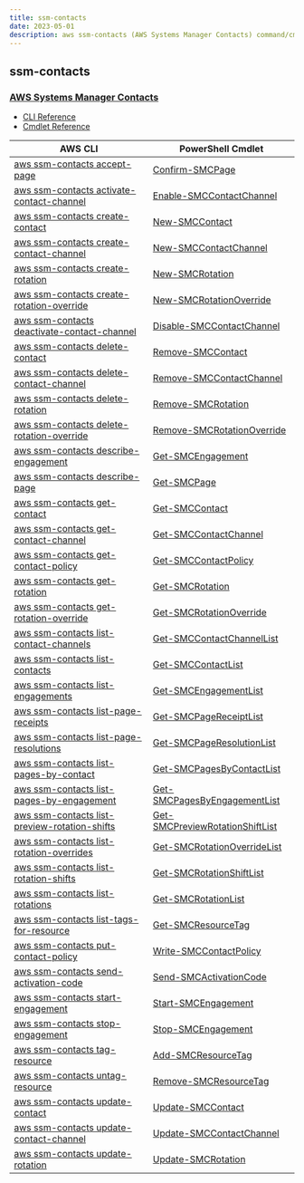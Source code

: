 ```yaml
---
title: ssm-contacts
date: 2023-05-01
description: aws ssm-contacts (AWS Systems Manager Contacts) command/cmdlet list.
---
```


## ssm-contacts

### [AWS Systems Manager Contacts](https://aws.amazon.com/systems-manager/)

* [CLI Reference](https://docs.aws.amazon.com/cli/latest/reference/ssm-contacts/index.html)
* [Cmdlet Reference](https://docs.aws.amazon.com/powershell/latest/reference/items/SSMContacts_cmdlets.html)

|AWS CLI|PowerShell Cmdlet|
|----|----|
|[aws ssm-contacts accept-page](https://docs.aws.amazon.com/cli/latest/reference/ssm-contacts/accept-page.html)|[Confirm-SMCPage](https://docs.aws.amazon.com/powershell/latest/reference/items/Confirm-SMCPage.html)|
|[aws ssm-contacts activate-contact-channel](https://docs.aws.amazon.com/cli/latest/reference/ssm-contacts/activate-contact-channel.html)|[Enable-SMCContactChannel](https://docs.aws.amazon.com/powershell/latest/reference/items/Enable-SMCContactChannel.html)|
|[aws ssm-contacts create-contact](https://docs.aws.amazon.com/cli/latest/reference/ssm-contacts/create-contact.html)|[New-SMCContact](https://docs.aws.amazon.com/powershell/latest/reference/items/New-SMCContact.html)|
|[aws ssm-contacts create-contact-channel](https://docs.aws.amazon.com/cli/latest/reference/ssm-contacts/create-contact-channel.html)|[New-SMCContactChannel](https://docs.aws.amazon.com/powershell/latest/reference/items/New-SMCContactChannel.html)|
|[aws ssm-contacts create-rotation](https://docs.aws.amazon.com/cli/latest/reference/ssm-contacts/create-rotation.html)|[New-SMCRotation](https://docs.aws.amazon.com/powershell/latest/reference/items/New-SMCRotation.html)|
|[aws ssm-contacts create-rotation-override](https://docs.aws.amazon.com/cli/latest/reference/ssm-contacts/create-rotation-override.html)|[New-SMCRotationOverride](https://docs.aws.amazon.com/powershell/latest/reference/items/New-SMCRotationOverride.html)|
|[aws ssm-contacts deactivate-contact-channel](https://docs.aws.amazon.com/cli/latest/reference/ssm-contacts/deactivate-contact-channel.html)|[Disable-SMCContactChannel](https://docs.aws.amazon.com/powershell/latest/reference/items/Disable-SMCContactChannel.html)|
|[aws ssm-contacts delete-contact](https://docs.aws.amazon.com/cli/latest/reference/ssm-contacts/delete-contact.html)|[Remove-SMCContact](https://docs.aws.amazon.com/powershell/latest/reference/items/Remove-SMCContact.html)|
|[aws ssm-contacts delete-contact-channel](https://docs.aws.amazon.com/cli/latest/reference/ssm-contacts/delete-contact-channel.html)|[Remove-SMCContactChannel](https://docs.aws.amazon.com/powershell/latest/reference/items/Remove-SMCContactChannel.html)|
|[aws ssm-contacts delete-rotation](https://docs.aws.amazon.com/cli/latest/reference/ssm-contacts/delete-rotation.html)|[Remove-SMCRotation](https://docs.aws.amazon.com/powershell/latest/reference/items/Remove-SMCRotation.html)|
|[aws ssm-contacts delete-rotation-override](https://docs.aws.amazon.com/cli/latest/reference/ssm-contacts/delete-rotation-override.html)|[Remove-SMCRotationOverride](https://docs.aws.amazon.com/powershell/latest/reference/items/Remove-SMCRotationOverride.html)|
|[aws ssm-contacts describe-engagement](https://docs.aws.amazon.com/cli/latest/reference/ssm-contacts/describe-engagement.html)|[Get-SMCEngagement](https://docs.aws.amazon.com/powershell/latest/reference/items/Get-SMCEngagement.html)|
|[aws ssm-contacts describe-page](https://docs.aws.amazon.com/cli/latest/reference/ssm-contacts/describe-page.html)|[Get-SMCPage](https://docs.aws.amazon.com/powershell/latest/reference/items/Get-SMCPage.html)|
|[aws ssm-contacts get-contact](https://docs.aws.amazon.com/cli/latest/reference/ssm-contacts/get-contact.html)|[Get-SMCContact](https://docs.aws.amazon.com/powershell/latest/reference/items/Get-SMCContact.html)|
|[aws ssm-contacts get-contact-channel](https://docs.aws.amazon.com/cli/latest/reference/ssm-contacts/get-contact-channel.html)|[Get-SMCContactChannel](https://docs.aws.amazon.com/powershell/latest/reference/items/Get-SMCContactChannel.html)|
|[aws ssm-contacts get-contact-policy](https://docs.aws.amazon.com/cli/latest/reference/ssm-contacts/get-contact-policy.html)|[Get-SMCContactPolicy](https://docs.aws.amazon.com/powershell/latest/reference/items/Get-SMCContactPolicy.html)|
|[aws ssm-contacts get-rotation](https://docs.aws.amazon.com/cli/latest/reference/ssm-contacts/get-rotation.html)|[Get-SMCRotation](https://docs.aws.amazon.com/powershell/latest/reference/items/Get-SMCRotation.html)|
|[aws ssm-contacts get-rotation-override](https://docs.aws.amazon.com/cli/latest/reference/ssm-contacts/get-rotation-override.html)|[Get-SMCRotationOverride](https://docs.aws.amazon.com/powershell/latest/reference/items/Get-SMCRotationOverride.html)|
|[aws ssm-contacts list-contact-channels](https://docs.aws.amazon.com/cli/latest/reference/ssm-contacts/list-contact-channels.html)|[Get-SMCContactChannelList](https://docs.aws.amazon.com/powershell/latest/reference/items/Get-SMCContactChannelList.html)|
|[aws ssm-contacts list-contacts](https://docs.aws.amazon.com/cli/latest/reference/ssm-contacts/list-contacts.html)|[Get-SMCContactList](https://docs.aws.amazon.com/powershell/latest/reference/items/Get-SMCContactList.html)|
|[aws ssm-contacts list-engagements](https://docs.aws.amazon.com/cli/latest/reference/ssm-contacts/list-engagements.html)|[Get-SMCEngagementList](https://docs.aws.amazon.com/powershell/latest/reference/items/Get-SMCEngagementList.html)|
|[aws ssm-contacts list-page-receipts](https://docs.aws.amazon.com/cli/latest/reference/ssm-contacts/list-page-receipts.html)|[Get-SMCPageReceiptList](https://docs.aws.amazon.com/powershell/latest/reference/items/Get-SMCPageReceiptList.html)|
|[aws ssm-contacts list-page-resolutions](https://docs.aws.amazon.com/cli/latest/reference/ssm-contacts/list-page-resolutions.html)|[Get-SMCPageResolutionList](https://docs.aws.amazon.com/powershell/latest/reference/items/Get-SMCPageResolutionList.html)|
|[aws ssm-contacts list-pages-by-contact](https://docs.aws.amazon.com/cli/latest/reference/ssm-contacts/list-pages-by-contact.html)|[Get-SMCPagesByContactList](https://docs.aws.amazon.com/powershell/latest/reference/items/Get-SMCPagesByContactList.html)|
|[aws ssm-contacts list-pages-by-engagement](https://docs.aws.amazon.com/cli/latest/reference/ssm-contacts/list-pages-by-engagement.html)|[Get-SMCPagesByEngagementList](https://docs.aws.amazon.com/powershell/latest/reference/items/Get-SMCPagesByEngagementList.html)|
|[aws ssm-contacts list-preview-rotation-shifts](https://docs.aws.amazon.com/cli/latest/reference/ssm-contacts/list-preview-rotation-shifts.html)|[Get-SMCPreviewRotationShiftList](https://docs.aws.amazon.com/powershell/latest/reference/items/Get-SMCPreviewRotationShiftList.html)|
|[aws ssm-contacts list-rotation-overrides](https://docs.aws.amazon.com/cli/latest/reference/ssm-contacts/list-rotation-overrides.html)|[Get-SMCRotationOverrideList](https://docs.aws.amazon.com/powershell/latest/reference/items/Get-SMCRotationOverrideList.html)|
|[aws ssm-contacts list-rotation-shifts](https://docs.aws.amazon.com/cli/latest/reference/ssm-contacts/list-rotation-shifts.html)|[Get-SMCRotationShiftList](https://docs.aws.amazon.com/powershell/latest/reference/items/Get-SMCRotationShiftList.html)|
|[aws ssm-contacts list-rotations](https://docs.aws.amazon.com/cli/latest/reference/ssm-contacts/list-rotations.html)|[Get-SMCRotationList](https://docs.aws.amazon.com/powershell/latest/reference/items/Get-SMCRotationList.html)|
|[aws ssm-contacts list-tags-for-resource](https://docs.aws.amazon.com/cli/latest/reference/ssm-contacts/list-tags-for-resource.html)|[Get-SMCResourceTag](https://docs.aws.amazon.com/powershell/latest/reference/items/Get-SMCResourceTag.html)|
|[aws ssm-contacts put-contact-policy](https://docs.aws.amazon.com/cli/latest/reference/ssm-contacts/put-contact-policy.html)|[Write-SMCContactPolicy](https://docs.aws.amazon.com/powershell/latest/reference/items/Write-SMCContactPolicy.html)|
|[aws ssm-contacts send-activation-code](https://docs.aws.amazon.com/cli/latest/reference/ssm-contacts/send-activation-code.html)|[Send-SMCActivationCode](https://docs.aws.amazon.com/powershell/latest/reference/items/Send-SMCActivationCode.html)|
|[aws ssm-contacts start-engagement](https://docs.aws.amazon.com/cli/latest/reference/ssm-contacts/start-engagement.html)|[Start-SMCEngagement](https://docs.aws.amazon.com/powershell/latest/reference/items/Start-SMCEngagement.html)|
|[aws ssm-contacts stop-engagement](https://docs.aws.amazon.com/cli/latest/reference/ssm-contacts/stop-engagement.html)|[Stop-SMCEngagement](https://docs.aws.amazon.com/powershell/latest/reference/items/Stop-SMCEngagement.html)|
|[aws ssm-contacts tag-resource](https://docs.aws.amazon.com/cli/latest/reference/ssm-contacts/tag-resource.html)|[Add-SMCResourceTag](https://docs.aws.amazon.com/powershell/latest/reference/items/Add-SMCResourceTag.html)|
|[aws ssm-contacts untag-resource](https://docs.aws.amazon.com/cli/latest/reference/ssm-contacts/untag-resource.html)|[Remove-SMCResourceTag](https://docs.aws.amazon.com/powershell/latest/reference/items/Remove-SMCResourceTag.html)|
|[aws ssm-contacts update-contact](https://docs.aws.amazon.com/cli/latest/reference/ssm-contacts/update-contact.html)|[Update-SMCContact](https://docs.aws.amazon.com/powershell/latest/reference/items/Update-SMCContact.html)|
|[aws ssm-contacts update-contact-channel](https://docs.aws.amazon.com/cli/latest/reference/ssm-contacts/update-contact-channel.html)|[Update-SMCContactChannel](https://docs.aws.amazon.com/powershell/latest/reference/items/Update-SMCContactChannel.html)|
|[aws ssm-contacts update-rotation](https://docs.aws.amazon.com/cli/latest/reference/ssm-contacts/update-rotation.html)|[Update-SMCRotation](https://docs.aws.amazon.com/powershell/latest/reference/items/Update-SMCRotation.html)|

